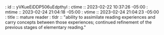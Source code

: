 : id    :: yVKueEiDDP506uEdpthyl
: ctime :: 2023-02-22 10:37:26 -05:00
: mtime :: 2023-02-24 21:04:18 -05:00
: vtime :: 2023-02-24 21:04:23 -05:00
: title :: mature reader
: tldr  :: "ability to assimilate reading experiences and carry concepts between those experiences; continued refinement of the previous stages of elementary reading."

